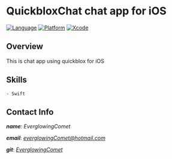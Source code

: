 # QuickbloxChat chat app for iOS

[![Language](https://img.shields.io/badge/language-Objective--C-yellow.svg?style=flat)]()
[![Platform](https://img.shields.io/badge/platform-%3C%3D%20iOS%207.0-lightgrey.svg?style=flat)]()
[![Xcode](https://img.shields.io/badge/Xcode-7.3-blue.svg?style=flat)]()


## Overview

This is chat app using quickblox for iOS


## Skills
    - Swift


## Contact Info

**_name_**:		_EverglowingComet_

**_email_**:	[_everglowingComet@hotmail.com_](mailto:everglowingComet@hotmail.com)

**_git_**:		[_EverglowingComet_](https://github.com/EverglowingComet)

